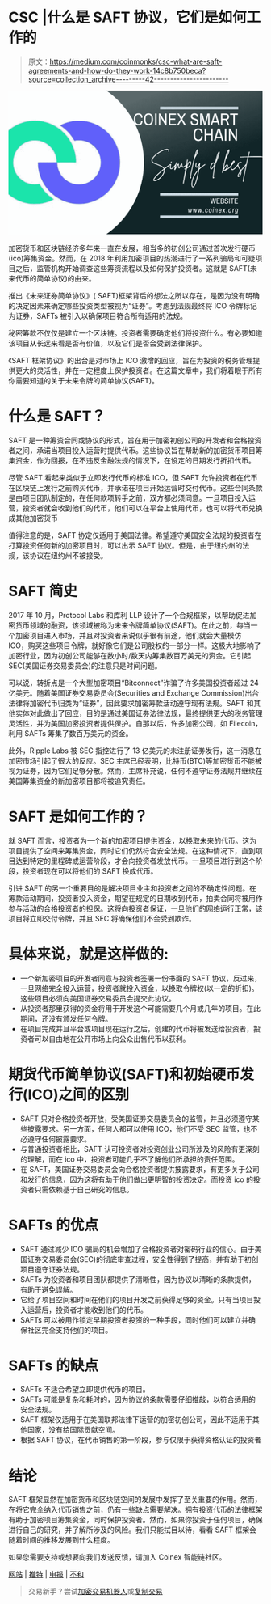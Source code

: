 # CSC |什么是 SAFT 协议，它们是如何工作的

> 原文：<https://medium.com/coinmonks/csc-what-are-saft-agreements-and-how-do-they-work-14c8b750beca?source=collection_archive---------42----------------------->

![](img/112c6d83de5ebf609478a120d759c725.png)

加密货币和区块链经济多年来一直在发展，相当多的初创公司通过首次发行硬币(ico)筹集资金。然而，在 2018 年利用加密项目的热潮进行了一系列骗局和可疑项目之后，监管机构开始调查这些筹资流程以及如何保护投资者。这就是 SAFT(未来代币的简单协议)的由来。

推出《未来证券简单协议》( SAFT)框架背后的想法之所以存在，是因为没有明确的决定因素来确定哪些投资类型被视为“证券”。考虑到法规最终将 ICO 令牌标记为证券，SAFTs 被引入以确保项目符合所有适用的法规。

秘密筹款不仅仅是建立一个区块链。投资者需要确定他们将投资什么。有必要知道该项目从长远来看是否有价值，以及它们是否会受到法律保护。

《SAFT 框架协议》的出台是对市场上 ICO 激增的回应，旨在为投资的税务管理提供更大的灵活性，并在一定程度上保护投资者。在这篇文章中，我们将着眼于所有你需要知道的关于未来令牌的简单协议(SAFT)。

# 什么是 SAFT？

SAFT 是一种筹资合同或协议的形式，旨在用于加密初创公司的开发者和合格投资者之间，承诺当项目投入运营时提供代币。这些协议旨在帮助新的加密货币项目筹集资金，作为回报，在不违反金融法规的情况下，在设定的日期发行折扣代币。

尽管 SAFT 看起来类似于立即发行代币的标准 ICO，但 SAFT 允许投资者在代币在区块链上发行之前购买代币，并承诺在项目开始运营时交付代币。这些合同条款是由项目团队制定的，在任何款项转手之前，双方都必须同意。一旦项目投入运营，投资者就会收到他们的代币，他们可以在平台上使用代币，也可以将代币兑换成其他加密货币

值得注意的是，SAFT 协定仅适用于美国法律。希望遵守美国安全法规的投资者在打算投资任何新的加密项目时，可以出示 SAFT 协议。但是，由于纽约州的法规，该协议在纽约州不被接受。

# SAFT 简史

2017 年 10 月，Protocol Labs 和库利 LLP 设计了一个合规框架，以帮助促进加密货币领域的融资，该领域被称为未来令牌简单协议(SAFT)。在此之前，每当一个加密项目进入市场，并且对投资者来说似乎很有前途，他们就会大量模仿 ICO，购买这些项目令牌，就好像它们是公司股权的一部分一样。这极大地影响了加密行业，因为初创公司能够在数小时/数天内筹集数百万美元的资金。它引起 SEC(美国证券交易委员会)的注意只是时间问题。

可以说，转折点是一个大型加密项目“Bitconnect”诈骗了许多美国投资者超过 24 亿美元。随着美国证券交易委员会(Securities and Exchange Commission)出台法律将加密代币归类为“证券”，因此要求加密筹款活动遵守现有法规。SAFT 和其他实体对此做出了回应，目的是通过美国证券法律法规，最终提供更大的税务管理灵活性，并为美国加密投资者提供保护。自那以后，许多加密公司，如 Filecoin，利用 SAFTs 筹集了数百万美元的资金。

此外，Ripple Labs 被 SEC 指控进行了 13 亿美元的未注册证券发行，这一消息在加密市场引起了很大的反应。SEC 主席已经表明，比特币(BTC)等加密货币不能被视为证券，因为它们足够分散。然而，主席补充说，任何不遵守证券法规并继续在美国筹集资金的新加密项目都将被追究责任。

# SAFT 是如何工作的？

就 SAFT 而言，投资者为一个新的加密项目提供资金，以换取未来的代币。这为项目提供了空间来筹集资金，同时它们仍然符合安全法规。在这种情况下，直到项目达到特定的里程碑或运营阶段，才会向投资者发放代币。一旦项目进行到这个阶段，投资者现在可以将他们的 SAFT 换成代币。

引进 SAFT 的另一个重要目的是解决项目业主和投资者之间的不确定性问题。在筹款活动期间，投资者投入资金，期望在规定的日期收到代币，拍卖合同将被用作参与活动的合格投资者的担保。这将向投资者保证，一旦他们的网络运行正常，该项目将立即交付令牌，并且 SEC 将确保他们不会受到欺诈。

# 具体来说，就是这样做的:

*   一个新加密项目的开发者同意与投资者签署一份书面的 SAFT 协议，反过来，一旦网络完全投入运营，投资者就投入资金，以换取令牌权(以一定的折扣)。这些项目必须向美国证券交易委员会提交此协议。
*   从投资者那里获得的资金将用于开发这个可能需要几个月或几年的项目。在此期间，还没有颁发任何令牌。
*   在项目完成并且平台或项目现在运行之后，创建的代币将被发送给投资者，投资者可以自由地在公开市场上向公众出售代币以获利。

# 期货代币简单协议(SAFT)和初始硬币发行(ICO)之间的区别

*   SAFT 只对合格投资者开放，受美国证券交易委员会的监管，并且必须遵守某些披露要求。另一方面，任何人都可以使用 ICO，他们不受 SEC 监管，也不必遵守任何披露要求。
*   与普通投资者相比，SAFT 认可投资者对投资创业公司所涉及的风险有更深刻的理解，而在 ico 中，投资者可能几乎不了解他们所承担的责任范围。
*   在 SAFT，美国证券交易委员会向合格投资者提供披露要求，有更多关于公司和发行的信息，因为这将有助于他们做出更明智的投资决定。而投资 ico 的投资者只需依赖基于自己研究的信息。

# SAFTs 的优点

*   SAFT 通过减少 ICO 骗局的机会增加了合格投资者对密码行业的信心。由于美国证券交易委员会(SEC)的彻底审查过程，安全性得到了提高，并有助于初创项目遵守证券法规。
*   SAFTs 为投资者和项目团队都提供了清晰性，因为协议以清晰的条款提供，有助于避免误解。
*   它给了项目空间和时间在他们的项目开发之前获得足够的资金。只有当项目投入运营后，投资者才能收到他们的代币。
*   SAFTs 可以被用作锁定早期投资者投资的一种手段，同时他们可以建立并确保社区完全支持他们的项目。

# SAFTs 的缺点

*   SAFTs 不适合希望立即提供代币的项目。
*   SAFTs 可能是复杂和耗时的，因为协议的条款需要仔细推敲，以符合适用的安全法规。
*   SAFT 框架仅适用于在美国联邦法律下运营的加密初创公司，因此不适用于其他国家，没有给国际贡献空间。
*   根据 SAFT 协议，在代币销售的第一阶段，参与仅限于获得资格认证的投资者

# 结论

SAFT 框架显然在加密货币和区块链空间的发展中发挥了至关重要的作用。然而，在将它完全纳入代币销售之前，仍有一些缺点需要解决。拥有投资代币的法律框架有助于加密项目筹集资金，同时保护投资者。然而，如果你投资于任何项目，确保进行自己的研究，并了解所涉及的风险。我们只能拭目以待，看看 SAFT 框架会随着时间的推移发展到什么程度。

如果您需要支持或想要向我们发送反馈，请加入 Coinex 智能链社区。

[网站](http://www.coinex.org/) | [推特](https://twitter.com/CoinEx_CSC) | [电报](https://t.me/CoinExChain) | [不和](https://discord.gg/5uBGRW9qSp)

> 交易新手？尝试[加密交易机器人](/coinmonks/crypto-trading-bot-c2ffce8acb2a)或[复制交易](/coinmonks/top-10-crypto-copy-trading-platforms-for-beginners-d0c37c7d698c)